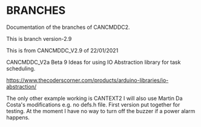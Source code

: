 
# BRANCHES

Documentation of the branches of CANCMDDC2.

This is branch version-2.9

This is from CANCMDDC_V2.9 of 22/01/2021

CANCMDDC_V2a Beta 9
Ideas for using IO Abstraction library for task scheduling.

https://www.thecoderscorner.com/products/arduino-libraries/io-abstraction/

The only other example working is CANTEXT2
I will also use Martin Da Costa's modifications e.g. no defs.h file.
First version put together for testing.
At the moment I have no way to turn off the buzzer if a power alarm happens.

